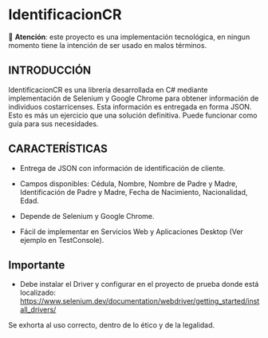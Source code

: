 IdentificacionCR
=============

:red_circle: **Atención**: este proyecto es una implementación tecnológica, en ningun momento tiene la intención de ser usado en malos términos.

INTRODUCCIÓN
-------------
IdentificacionCR es una librería desarrollada en C# mediante implementación de Selenium y Google Chrome para obtener información de individuos costarricenses. Esta información es entregada en forma JSON.
Esto es más un ejercicio que una solución definitiva. Puede funcionar como guía para sus necesidades.


CARACTERÍSTICAS
---------------

- Entrega de JSON con información de identificación de cliente.

- Campos disponibles: Cédula, Nombre, Nombre de Padre y Madre, Identificación de Padre y Madre, Fecha de Nacimiento, Nacionalidad, Edad.

- Depende de Selenium y Google Chrome.

- Fácil de implementar en Servicios Web y Aplicaciones Desktop (Ver ejemplo en TestConsole).

Importante
---------------

- Debe instalar el Driver y configurar en el proyecto de prueba donde está localizado: https://www.selenium.dev/documentation/webdriver/getting_started/install_drivers/

Se exhorta al uso correcto, dentro de lo ético y de la legalidad.
